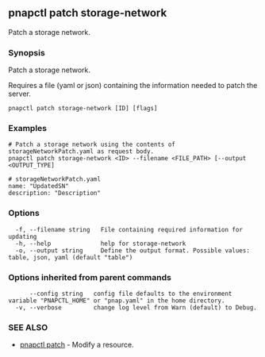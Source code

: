 ## pnapctl patch storage-network

Patch a storage network.

### Synopsis

Patch a storage network.
	
Requires a file (yaml or json) containing the information needed to patch the server.

```
pnapctl patch storage-network [ID] [flags]
```

### Examples

```
# Patch a storage network using the contents of storageNetworkPatch.yaml as request body.
pnapctl patch storage-network <ID> --filename <FILE_PATH> [--output <OUTPUT_TYPE]

# storageNetworkPatch.yaml
name: "UpdatedSN"
description: "Description"
```

### Options

```
  -f, --filename string   File containing required information for updating
  -h, --help              help for storage-network
  -o, --output string     Define the output format. Possible values: table, json, yaml (default "table")
```

### Options inherited from parent commands

```
      --config string   config file defaults to the environment variable "PNAPCTL_HOME" or "pnap.yaml" in the home directory.
  -v, --verbose         change log level from Warn (default) to Debug.
```

### SEE ALSO

* [pnapctl patch](pnapctl_patch.md)	 - Modify a resource.

